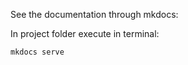 See the documentation through mkdocs:

In project folder execute in terminal:
```bash
mkdocs serve
```